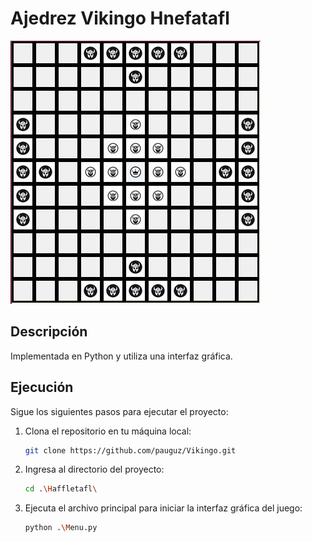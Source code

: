 # Ajedrez Vikingo Hnefatafl

![Ajedrez Vikingo](/Haffletafl/wgame.png)

## Descripción
Implementada en Python y utiliza una interfaz gráfica.

## Ejecución

Sigue los siguientes pasos para ejecutar el proyecto:

1. Clona el repositorio en tu máquina local:
    ```bash
    git clone https://github.com/pauguz/Vikingo.git
    ```

2. Ingresa al directorio del proyecto:
    ```bash
    cd .\Haffletafl\
    ```

3. Ejecuta el archivo principal para iniciar la interfaz gráfica del juego:
    ```bash
    python .\Menu.py
    ```
